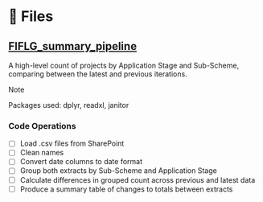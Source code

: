 # :floppy_disk: Files

## [FIFLG_summary_pipeline](https://github.com/jbutler1993/FIFLG_Pipelines/blob/main/FIFLG_summary_pipeline.R)
A high-level count of projects by Application Stage and Sub-Scheme, comparing between the latest and previous iterations.

> [!NOTE]
> Packages used: dplyr, readxl, janitor

### Code Operations
- [ ] Load .csv files from SharePoint
- [ ] Clean names
- [ ] Convert date columns to date format
- [ ] Group both extracts by Sub-Scheme and Application Stage
- [ ] Calculate differences in grouped count across previous and latest data
- [ ] Produce a summary table of changes to totals between extracts
